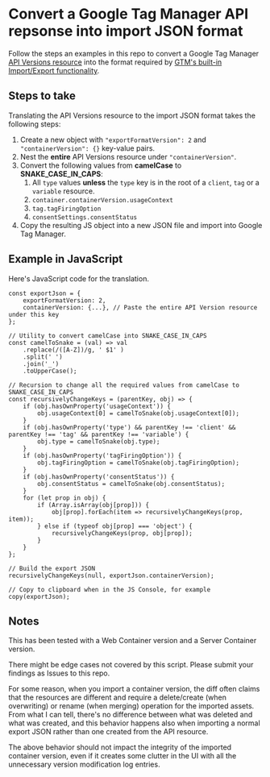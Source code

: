 # Convert a Google Tag Manager API repsonse into import JSON format
Follow the steps an examples in this repo to convert a Google Tag Manager [API Versions resource](https://developers.google.com/tag-platform/tag-manager/api/v2/reference/accounts/containers/versions/get) into the format required by [GTM's built-in Import/Export functionality](https://support.google.com/tagmanager/answer/6106997?hl=en).

## Steps to take
Translating the API Versions resource to the import JSON format takes the following steps:
1. Create a new object with `"exportFormatVersion": 2` and `"containerVersion": {}` key-value pairs.
2. Nest the **entire** API Versions resource under `"containerVersion"`.
3. Convert the following values from **camelCase** to **SNAKE_CASE_IN_CAPS**:
    1. All `type` values **unless** the `type` key is in the root of a `client`, `tag` or a `variable` resource.
    2. `container.containerVersion.usageContext`
    2. `tag.tagFiringOption`
    3. `consentSettings.consentStatus`
4. Copy the resulting JS object into a new JSON file and import into Google Tag Manager.

## Example in JavaScript
Here's JavaScript code for the translation. 

```
const exportJson = {
    exportFormatVersion: 2,
    containerVersion: {...}, // Paste the entire API Version resource under this key
};

// Utility to convert camelCase into SNAKE_CASE_IN_CAPS
const camelToSnake = (val) => val
    .replace(/([A-Z])/g, ' $1' )
    .split(' ')
    .join('_')
    .toUpperCase();

// Recursion to change all the required values from camelCase to SNAKE_CASE_IN_CAPS
const recursivelyChangeKeys = (parentKey, obj) => {
    if (obj.hasOwnProperty('usageContext')) {
        obj.usageContext[0] = camelToSnake(obj.usageContext[0]);
    }
    if (obj.hasOwnProperty('type') && parentKey !== 'client' && parentKey !== 'tag' && parentKey !== 'variable') {
        obj.type = camelToSnake(obj.type);
    }
    if (obj.hasOwnProperty('tagFiringOption')) {
        obj.tagFiringOption = camelToSnake(obj.tagFiringOption);
    }
    if (obj.hasOwnProperty('consentStatus')) {
        obj.consentStatus = camelToSnake(obj.consentStatus);
    }
    for (let prop in obj) {
        if (Array.isArray(obj[prop])) {
            obj[prop].forEach(item => recursivelyChangeKeys(prop, item));
        } else if (typeof obj[prop] === 'object') {
            recursivelyChangeKeys(prop, obj[prop]);
        }
    }
};

// Build the export JSON
recursivelyChangeKeys(null, exportJson.containerVersion);

// Copy to clipboard when in the JS Console, for example
copy(exportJson);
```

## Notes
This has been tested with a Web Container version and a Server Container version.

There might be edge cases not covered by this script. Please submit your findings as Issues to this repo.

For some reason, when you import a container version, the diff often claims that the resources are different and require a delete/create (when overwriting) or rename (when merging) operation for the imported assets. From what I can tell, there's no difference between what was deleted and what was created, and this behavior happens also when importing a normal export JSON rather than one created from the API resource.

The above behavior should not impact the integrity of the imported container version, even if it creates some clutter in the UI with all the unnecessary version modification log entries.
